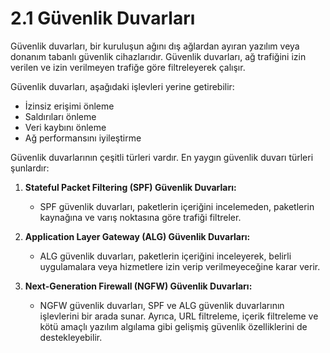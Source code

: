 # 2.1 Güvenlik Duvarları

Güvenlik duvarları, bir kuruluşun ağını dış ağlardan ayıran yazılım veya donanım tabanlı güvenlik cihazlarıdır. Güvenlik duvarları, ağ trafiğini izin verilen ve izin verilmeyen trafiğe göre filtreleyerek çalışır.

Güvenlik duvarları, aşağıdaki işlevleri yerine getirebilir:

- İzinsiz erişimi önleme
- Saldırıları önleme
- Veri kaybını önleme
- Ağ performansını iyileştirme

Güvenlik duvarlarının çeşitli türleri vardır. En yaygın güvenlik duvarı türleri şunlardır:

1. **Stateful Packet Filtering (SPF) Güvenlik Duvarları:**
   - SPF güvenlik duvarları, paketlerin içeriğini incelemeden, paketlerin kaynağına ve varış noktasına göre trafiği filtreler.

2. **Application Layer Gateway (ALG) Güvenlik Duvarları:**
   - ALG güvenlik duvarları, paketlerin içeriğini inceleyerek, belirli uygulamalara veya hizmetlere izin verip verilmeyeceğine karar verir.

3. **Next-Generation Firewall (NGFW) Güvenlik Duvarları:**
   - NGFW güvenlik duvarları, SPF ve ALG güvenlik duvarlarının işlevlerini bir arada sunar. Ayrıca, URL filtreleme, içerik filtreleme ve kötü amaçlı yazılım algılama gibi gelişmiş güvenlik özelliklerini de destekleyebilir.
